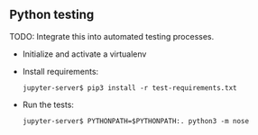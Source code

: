 ## Python testing

TODO: Integrate this into automated testing processes.

- Initialize and activate a virtualenv
- Install requirements:

  ```
  jupyter-server$ pip3 install -r test-requirements.txt
  ```
- Run the tests:

  ```
  jupyter-server$ PYTHONPATH=$PYTHONPATH:. python3 -m nose
  ```

